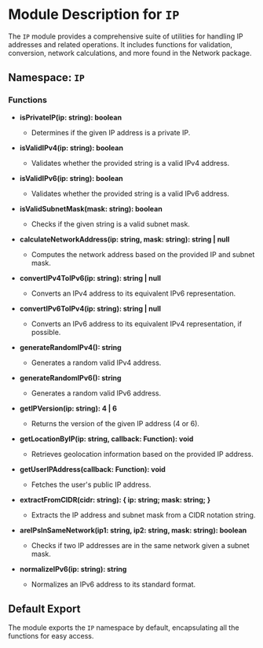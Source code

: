 # Module Description for `IP`

The `IP` module provides a comprehensive suite of utilities for handling IP addresses and related operations. It includes functions for validation, conversion, network calculations, and more found in the Network package.

## Namespace: `IP`

### Functions

- **isPrivateIP(ip: string): boolean**
  - Determines if the given IP address is a private IP.

- **isValidIPv4(ip: string): boolean**
  - Validates whether the provided string is a valid IPv4 address.

- **isValidIPv6(ip: string): boolean**
  - Validates whether the provided string is a valid IPv6 address.

- **isValidSubnetMask(mask: string): boolean**
  - Checks if the given string is a valid subnet mask.

- **calculateNetworkAddress(ip: string, mask: string): string | null**
  - Computes the network address based on the provided IP and subnet mask.

- **convertIPv4ToIPv6(ip: string): string | null**
  - Converts an IPv4 address to its equivalent IPv6 representation.

- **convertIPv6ToIPv4(ip: string): string | null**
  - Converts an IPv6 address to its equivalent IPv4 representation, if possible.

- **generateRandomIPv4(): string**
  - Generates a random valid IPv4 address.

- **generateRandomIPv6(): string**
  - Generates a random valid IPv6 address.

- **getIPVersion(ip: string): 4 | 6**
  - Returns the version of the given IP address (4 or 6).

- **getLocationByIP(ip: string, callback: Function): void**
  - Retrieves geolocation information based on the provided IP address.

- **getUserIPAddress(callback: Function): void**
  - Fetches the user's public IP address.

- **extractFromCIDR(cidr: string): { ip: string; mask: string; }**
  - Extracts the IP address and subnet mask from a CIDR notation string.

- **areIPsInSameNetwork(ip1: string, ip2: string, mask: string): boolean**
  - Checks if two IP addresses are in the same network given a subnet mask.

- **normalizeIPv6(ip: string): string**
  - Normalizes an IPv6 address to its standard format.

## Default Export

The module exports the `IP` namespace by default, encapsulating all the functions for easy access.

